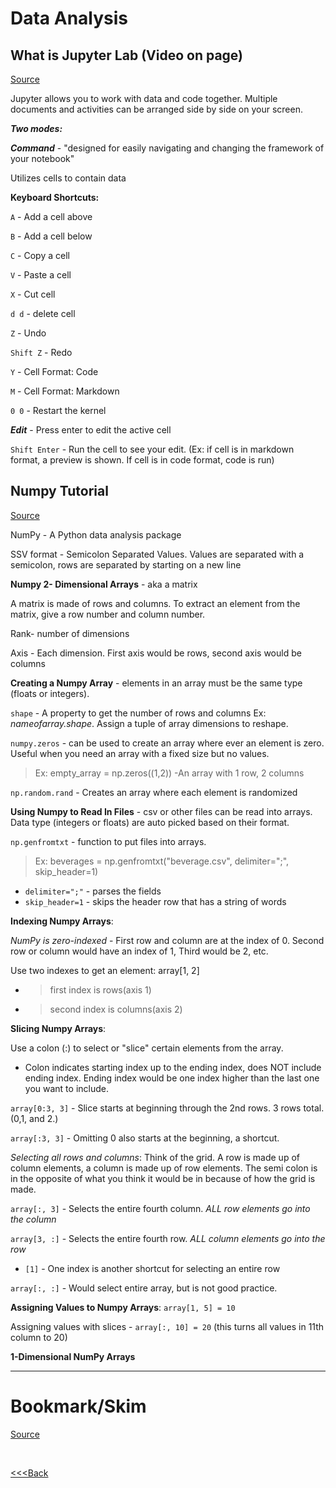 # Data Analysis

## What is Jupyter Lab (Video on page)

[Source](https://jupyterlab.readthedocs.io/en/stable/getting_started/overview.html)

Jupyter allows you to work with data and code together. Multiple documents and activities can be arranged side by side on your screen.

***Two modes:***

***Command*** - "designed for easily navigating and changing the framework of your notebook"

Utilizes cells to contain data

**Keyboard Shortcuts:**

`A` - Add a cell above

`B` - Add a cell below

`C` - Copy a cell

`V` - Paste a cell

`X` - Cut cell

`d d` - delete cell

`Z` - Undo

`Shift Z` - Redo

`Y` - Cell Format: Code

`M` - Cell Format: Markdown

`0 0` - Restart the kernel

***Edit*** - Press enter to edit the active cell

`Shift Enter` - Run the cell to see your edit. (Ex: if cell is in markdown format, a preview is shown. If cell is in code format, code is run)

## Numpy Tutorial

[Source](https://www.dataquest.io/blog/numpy-tutorial-python/)

NumPy - A Python data analysis package

SSV format - Semicolon Separated Values. Values are separated with a semicolon, rows are separated by starting on a new line

**Numpy 2- Dimensional Arrays** - aka a matrix

A matrix is made of rows and columns. To extract an element from the matrix, give a row number and column number.

Rank- number of dimensions

Axis - Each dimension. First axis would be rows, second axis would be columns

**Creating a Numpy Array** - elements in an array must be the same type (floats or integers).

`shape` - A property to get the number of rows and columns Ex: _nameofarray.shape_. Assign a tuple of array dimensions to reshape.

`numpy.zeros` - can be used to create an array where ever an element is zero. Useful when you need an array with a fixed size but no values.
> Ex: empty_array = np.zeros((1,2)) -An array with 1 row, 2 columns

`np.random.rand` - Creates an array where each element is randomized

**Using Numpy to Read In Files** - csv or other files can be read into arrays. Data type (integers or floats) are auto picked based on their format.

`np.genfromtxt` - function to put files into arrays.
> Ex: beverages = np.genfromtxt("beverage.csv", delimiter=";", skip_header=1)

- `delimiter=";"` - parses the fields
- `skip_header=1` - skips the header row that has a string of words

**Indexing Numpy Arrays**:

_NumPy is zero-indexed_ - First row and column are at the index of 0. Second row or column would have an index of 1, Third would be 2, etc.

Use two indexes to get an element: array[1, 2]

- > first index is rows(axis 1)
- > second index is columns(axis 2)

**Slicing Numpy Arrays**:

Use a colon (:) to select or "slice" certain elements from the array.

- Colon indicates starting index up to the ending index, does NOT include ending index. Ending index would be one index higher than the last one you want to include.

`array[0:3, 3]` - Slice starts at beginning through the 2nd rows. 3 rows total. (0,1, and 2.)

`array[:3, 3]` - Omitting 0 also starts at the beginning, a shortcut.

_Selecting all rows and columns_: Think of the grid. A row is made up of column elements, a column is made up of row elements. The semi colon is in the opposite of what you think it would be in because of how the grid is made.

`array[:, 3]` - Selects the entire fourth column. _ALL row elements go into the column_

`array[3, :]` - Selects the entire fourth row. _ALL column elements go into the row_

- `[1]` - One index is another shortcut for selecting an entire row

`array[:, :]` - Would select entire array, but is not good practice.

**Assigning Values to Numpy Arrays**: `array[1, 5] = 10`

Assigning values with slices - `array[:, 10] = 20` (this turns all values in 11th column to 20)

**1-Dimensional NumPy Arrays**



---

# Bookmark/Skim

[Source](https://www.tutorialspoint.com/numpy/index.htm)

<br>

[<<<Back](README.md)